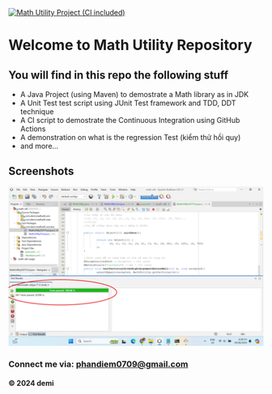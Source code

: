 [![Math Utility Project (CI included)](https://github.com/Demi79/math-util/actions/workflows/maven.yml/badge.svg)](https://github.com/Demi79/math-util/actions/workflows/maven.yml)
# Welcome to Math Utility Repository 
## You will find in this repo the following stuff
* A Java Project (using Maven) to demostrate a Math library as in JDK 
* A Unit Test test script using JUnit Test framework and TDD, DDT technique
* A CI script to demostrate the Continuous Integration using GitHub Actions
* A demonstration on what is the regression Test (kiểm thử hồi quy)
* and more...
## Screenshots
![Source code and test script](https://github.com/Demi79/math-util/blob/main/screenshots/SourceCodeAndUnitTest.png)
### Connect me via: phandiem0709@gmail.com
#### &#169; 2024 demi